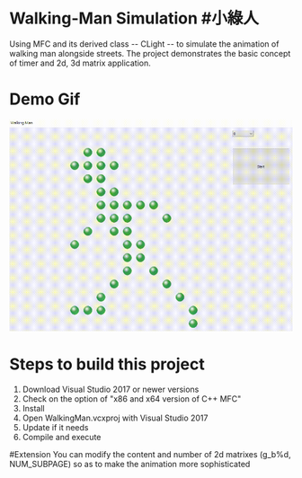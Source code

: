 # Walking-Man Simulation #小綠人
Using MFC and its derived class -- CLight -- to simulate the animation of walking man alongside streets.
The project demonstrates the basic concept of timer and 2d, 3d matrix application.  

# Demo Gif
![image](https://github.com/DennisLiu1993/Walking-Man/blob/main/WalkingMan.gif)
# Steps to build this project
1.	Download Visual Studio 2017 or newer versions
2.	Check on the option of "x86 and x64 version of C++ MFC"
3.	Install
4.	Open WalkingMan.vcxproj with Visual Studio 2017
5.  Update if it needs
6.  Compile and execute

#Extension
You can modify the content and number of 2d matrixes (g_b%d, NUM_SUBPAGE) so as to make the animation more sophisticated

